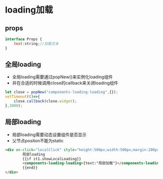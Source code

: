 # loading加载

## props
```js
interface Props {
    text:string;//加载文本
}
```

## 全局loading

- 全局loading需要通过popNew()来实例化loading组件
- 并在合适的时候调用close的callback来关闭loading组件

```js
let close = popNew("components-loading-loading",{});
setTimeout(()=>{
    close.callback(close.widget);
},3000);
```

## 局部loading

- 局部loading需要动态设置组件是否显示
- 父节点positon不能为static

```html
<div on-click="localClick" style="height:500px;width:500px;margin:200px auto;background-color:#fff;position:relative;">
        局部loading
        {{if it1.showLocalLoading}}
        <components-loading-loading>{text:"局部加载"}</components-loading-loading>
        {{end}}
</div>
```